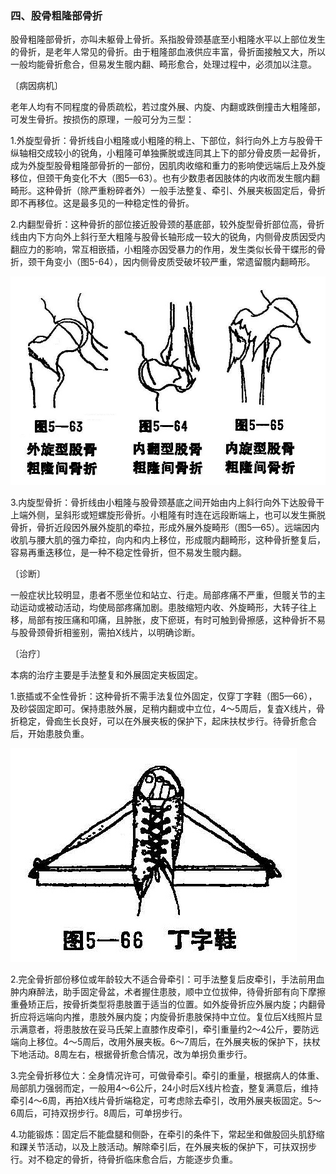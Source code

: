### 四、股骨粗隆部骨折

股骨粗隆部骨折，亦叫未躯骨上骨折。系指股骨颈基底至小粗隆水平以上部位发生的骨折，是老年人常见的骨折。由于粗隆部血液供应丰富，骨折面接触又大，所以一般均能骨折愈合，但易发生髋内翻、畸形愈合，处理过程中，必须加以注意。

〔病因病机〕

老年人均有不同程度的骨质疏松，若过度外展、内旋、内翻或跌倒撞击大粗隆部，可发生骨折。按损伤的原理，一般可分为三型：

1.外旋型骨折：骨折线自小粗隆或小粗隆的稍上、下部位，斜行向外上方与股骨干纵轴相交成较小的锐角，小粗隆可单独撕脱或连同其上下的部分骨皮质一起骨折，成为外旋型股骨粗隆部骨折的一部份，因肌肉收缩和重力的影响使远端后上及外旋移位，但颈干角变化不大（图5—63）。也有少数患者因肢体的内收而发生髋内翻畸形。这种骨折（除严重粉碎者外）一般手法整复、牵引、外展夹板固定后，骨折即不再移位。这是最多见的一种稳定性的骨折。

2.内翻型骨折：这种骨折的部位接近股骨颈的基底部，较外旋型骨折部位高，骨折线由内下方向外上斜行至大粗隆与股骨长轴形成一较大的锐角，内侧骨皮质因受内翻应力的影响，常互相嵌插，小粗隆亦因受暴力的作用，发生类似长骨干蝶形的骨折，颈干角变小（图5-64），因内侧骨皮质受破坏较严重，常遗留髋内翻畸形。

![插图](./img/5-63、5-64、5-65.jpg)

3.内旋型骨折：骨折线由小粗隆与股骨颈基底之间开始由内上斜行向外下达股骨干上端外侧，呈斜形或短螺旋形骨折。小粗隆有时连在远段断端上，也可以发生撕脱骨折，骨折近段因外展外旋肌的牵拉，形成外展外旋畸形（图5—65）。远端因内收肌与腰大肌的强力牵拉，向内和内上移位，形成髋内翻畸形，这种骨折整复后，容易再重迭移位，是一种不稳定性骨折，但不易发生髋内翻。

〔诊断〕

一般症状比较明显，患者不愿坐位和站立、行走。局部疼痛不严重，但髋关节的主动运动或被动活动，均使局部疼痛加剧。患肢缩短内收、外旋畸形，大转子往上移，局部有按压痛和叩痛，且肿胀，皮下瘀斑，有时可触到骨擦感，这种骨折不易与股骨颈骨折相鉴别，需拍X线片，以明确诊断。

〔治疗〕

本病的治疗主要是手法整复和外展固定夹板固定。

1.嵌插或不全性骨折：这种骨折不需手法复位外固定，仅穿丁字鞋（图5—66），及砂袋固定即可。保持患肢外展，足稍内翻或中立位，4〜5周后，复査X线片，骨折稳定，骨痂生长良好，可以在外展夹板的保护下，起床扶杖步行。待骨折愈合后，开始患肢负重。

![插图](./img/5-66.jpg)

2.完全骨折部份移位或年龄较大不适合骨牵引：可手法整复后皮牵引，手法前用血肿内麻醉法，助手固定骨盆，术者握住患肢，顺中立位拔伸，待骨折部有向下摩擦重叠矫正后，按骨折类型将患肢置于适当的位置。如外旋骨折应外展内旋；内翻骨折应将远端向内推，患肢外展内旋；内旋骨折患肢保持中立位。复位后X线照片显示满意者，将患肢放在妥马氏架上直膝作皮牵引，牵引重量约2〜4公斤，要防远端向上移位。4〜5周后，改用外展夹板。6〜7周后，在外展夹板的保护下，扶杖下地活动。8周左右，根据骨折愈合情况，改为单拐负重步行。

3.完全骨折移位大：全身情况许可，可做骨牵引。牵引的重量，根据病人的体重、局部肌力强弱而定，一般用4〜6公斤，24小时后X线片检査，整复满意后，维持牵引4〜6周，再拍X线片骨折端稳定，可考虑除去牵引，改用外展夹板固定。5〜6周后，可持双拐步行。8周后，可单拐步行。

4.功能锻炼：固定后不能盘腿和侧卧，在牵引的条件下，常起坐和做股回头肌舒缩和踝关节活动，以及上肢活动。解除牵引后，在外展夹板的保护下，可扶双拐步行。对不稳定的骨折，待骨折临床愈合后，方能逐步负重。
